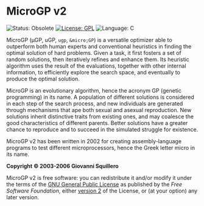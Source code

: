 # MicroGP v2

![Status: Obsolete](https://img.shields.io/badge/status-obsolete-red.svg)
[![License: GPL](https://img.shields.io/badge/license-gpl--2.0-green.svg)](https://opensource.org/licenses/GPL-2.0)
![Language: C](https://img.shields.io/badge/language-C-blue.svg)

MicroGP (µGP, uGP, `ugp`, `&micro;GP`) is a versatile optimizer able to
outperform both human experts and conventional heuristics in finding
the optimal solution of hard problems. Given a task, it first fosters
a set of random solutions, then iteratively refines and enhance
them. Its heuristic algorithm uses the result of the evaluations,
together with other internal information, to efficiently explore the
search space, and eventually to produce the optimal solution.

MicroGP is an evolutionary algorithm, hence the acronym GP (genetic
programming) in its name. A population of different solutions is
considered in each step of the search process, and new individuals are
generated through mechanisms that ape both sexual and asexual
reproduction. New solutions inherit distinctive traits from existing
ones, and may coalesce the good characteristics of different
parents. Better solutions have a greater chance to reproduce and to
succeed in the simulated struggle for existence.

MicroGP v2 has been written in 2002 for creating assembly-language
programs to test different microprocessors, hence the Greek letter
micro in its name.

**Copyright © 2003-2006 Giovanni Squillero**

MicroGP v2 is free software: you can redistribute it and/or modify it under the terms of the [GNU General Public License](http://www.gnu.org/licenses/) as published by the *Free Software Foundation*, either [version 2](https://opensource.org/licenses/GPL-2.0) of the License, or (at your option) any later version.
